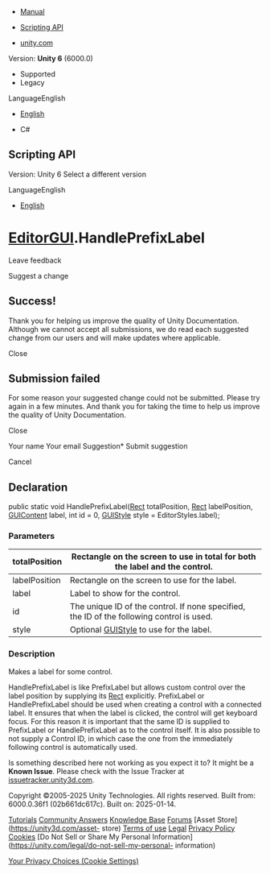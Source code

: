 [ ]()

  * [Manual](../Manual/index.html)
  * [Scripting API](../ScriptReference/index.html)

  * [unity.com](https://unity.com/)

Version: **Unity 6** (6000.0)

  * Supported
  * Legacy

LanguageEnglish

  * [English]()

  * C#

[ ](https://docs.unity3d.com)

## Scripting API

Version: Unity 6 Select a different version

LanguageEnglish

  * [English]()

#  [EditorGUI](EditorGUI.html).HandlePrefixLabel

Leave feedback

Suggest a change

## Success!

Thank you for helping us improve the quality of Unity Documentation. Although
we cannot accept all submissions, we do read each suggested change from our
users and will make updates where applicable.

Close

## Submission failed

For some reason your suggested change could not be submitted. Please <a>try
again</a> in a few minutes. And thank you for taking the time to help us
improve the quality of Unity Documentation.

Close

Your name Your email Suggestion* Submit suggestion

Cancel

[ ]()

## Declaration

public static void HandlePrefixLabel([Rect](Rect.html) totalPosition,
[Rect](Rect.html) labelPosition, [GUIContent](GUIContent.html) label, int id =
0, [GUIStyle](GUIStyle.html) style = EditorStyles.label);

### Parameters

totalPosition | Rectangle on the screen to use in total for both the label and the control.  
---|---  
labelPosition | Rectangle on the screen to use for the label.  
label | Label to show for the control.  
id | The unique ID of the control. If none specified, the ID of the following control is used.  
style | Optional [GUIStyle](GUIStyle.html) to use for the label.  
  
### Description

Makes a label for some control.

HandlePrefixLabel is like PrefixLabel but allows custom control over the label
position by supplying its [Rect](Rect.html) explicitly. PrefixLabel or
HandlePrefixLabel should be used when creating a control with a connected
label. It ensures that when the label is clicked, the control will get
keyboard focus. For this reason it is important that the same ID is supplied
to PrefixLabel or HandlePrefixLabel as to the control itself. It is also
possible to not supply a Control ID, in which case the one from the
immediately following control is automatically used.

Is something described here not working as you expect it to? It might be a
**Known Issue**. Please check with the Issue Tracker at
[issuetracker.unity3d.com](https://issuetracker.unity3d.com).

Copyright ©2005-2025 Unity Technologies. All rights reserved. Built from:
6000.0.36f1 (02b661dc617c). Built on: 2025-01-14.

[Tutorials](https://unity3d.com/learn) [Community
Answers](https://answers.unity3d.com) [Knowledge
Base](https://support.unity3d.com/hc/en-us)
[Forums](https://forum.unity3d.com) [Asset Store](https://unity3d.com/asset-
store) [Terms of use](https://docs.unity3d.com/Manual/TermsOfUse.html)
[Legal](https://unity.com/legal) [Privacy
Policy](https://unity.com/legal/privacy-policy)
[Cookies](https://unity.com/legal/cookie-policy) [Do Not Sell or Share My
Personal Information](https://unity.com/legal/do-not-sell-my-personal-
information)

[Your Privacy Choices (Cookie Settings)](javascript:void\(0\);)

